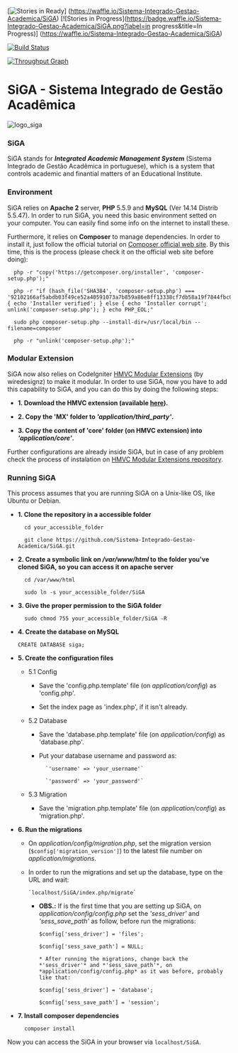 [![Stories in Ready](https://badge.waffle.io/Sistema-Integrado-Gestao-Academica/SiGA.png?label=ready&title=Ready)]
(https://waffle.io/Sistema-Integrado-Gestao-Academica/SiGA)
[![Stories in Progress](https://badge.waffle.io/Sistema-Integrado-Gestao-Academica/SiGA.png?label=in progress&title=In Progress)]
(https://waffle.io/Sistema-Integrado-Gestao-Academica/SiGA)

[![Build Status](https://travis-ci.org/vinisilvacar/SiGA.svg?branch=gcs)](https://travis-ci.org/vinisilvacar/SiGA)

[![Throughput Graph](https://graphs.waffle.io/sistema-integrado-gestao-academica/siga/throughput.svg)](https://waffle.io/sistema-integrado-gestao-academica/siga/metrics)

SiGA - Sistema Integrado de Gestão Acadêmica
=====

![logo_siga](http://i.imgur.com/RmW4Ip7.png)

### SiGA
SiGA stands for ***Integrated Academic Management System*** (Sistema Integrado de Gestão Acadêmica in portuguese), which is a system that controls academic and finantial matters of an Educational Institute.

### Environment

SiGA relies on **Apache 2** server, **PHP** 5.5.9 and **MySQL** (Ver 14.14 Distrib 5.5.47). In order to run SiGA, you need this basic environment setted on your computer. You can easily find some info on the internet to install these.

Furthermore, it relies on **Composer** to manage dependencies. In order to install it, just follow the official tutorial on [Composer official web site](https://getcomposer.org/download/). By this time, this is the process (please check it on the official web site before doing):

      php -r "copy('https://getcomposer.org/installer', 'composer-setup.php');"
  
      php -r "if (hash_file('SHA384', 'composer-setup.php') === '92102166af5abdb03f49ce52a40591073a7b859a86e8ff13338cf7db58a19f7844fbc0bb79b2773bf30791e935dbd938') { echo 'Installer verified'; } else { echo 'Installer corrupt'; unlink('composer-setup.php'); } echo PHP_EOL;"
  
      sudo php composer-setup.php --install-dir=/usr/local/bin --filename=composer
      
      php -r "unlink('composer-setup.php');"

### Modular Extension

SiGA now also relies on CodeIgniter [HMVC Modular Extensions](https://bitbucket.org/wiredesignz/codeigniter-modular-extensions-hmvc) (by wiredesignz) to make it modular. In order to use SiGA, now you have to add this capability to SiGA, and you can do this by doing the following steps:

* **1. Download the HMVC extension (available [here](https://bitbucket.org/wiredesignz/codeigniter-modular-extensions-hmvc)).**

* **2. Copy the 'MX' folder to *'application/third_party'*.**

* **3. Copy the content of 'core' folder (on HMVC extension) into *'application/core'*.**

Further configurations are already inside SiGA, but in case of any problem check the process of instalation on [HMVC Modular Extensions repository](https://bitbucket.org/wiredesignz/codeigniter-modular-extensions-hmvc).

### Running SiGA

This process assumes that you are running SiGA on a Unix-like OS, like Ubuntu or Debian.

* **1. Clone the repository in a accessible folder**

        cd your_accessible_folder

        git clone https://github.com/Sistema-Integrado-Gestao-Academica/SiGA.git

* **2. Create a symbolic link on */var/www/html* to the folder you've cloned SiGA, so you can access it on apache server**

        cd /var/www/html

        sudo ln -s your_accessible_folder/SiGA

* **3. Give the proper permission to the SiGA folder**

        sudo chmod 755 your_accessible_folder/SiGA -R

* **4. Create the database on MySQL**

  `CREATE DATABASE siga;`

* **5. Create the configuration files**

  * 5.1 Config
   
     * Save the 'config.php.template' file (on *application/config*) as 'config.php'.

     * Set the index page as 'index.php', if it isn't already.

  * 5.2 Database
   
     * Save the 'database.php.template' file (on *application/config*) as 'database.php'. 
  
     * Put your database username and password as:

             `'username' => 'your_username'`

             `'password' => 'your_password'`

  * 5.3 Migration
   
     * Save the 'migration.php.template' file (on *application/config*) as 'migration.php'. 

* **6. Run the migrations**

     * On *application/config/migration.php*, set the migration version (`$config['migration_version']`) to the latest file number on *application/migrations*.

     * In order to run the migrations and set up the database, type on the URL and wait:
         
           `localhost/SiGA/index.php/migrate`

         * **OBS.:** If is the first time that you are setting up SiGA, on *application/config/config.php* set the *'sess_driver'* and *'sess_save_path'* as follow, before run the migrations:

             `$config['sess_driver'] = 'files';`

             `$config['sess_save_path'] = NULL;`

               * After running the migrations, change back the *'sess_driver'* and *'sess_save_path'*, on *application/config/config.php* as it was before, probably like that:

             `$config['sess_driver'] = 'database';`

             `$config['sess_save_path'] = 'session';`

* **7. Install composer dependencies**

        composer install


Now you can access the SiGA in your browser via `localhost/SiGA`.
